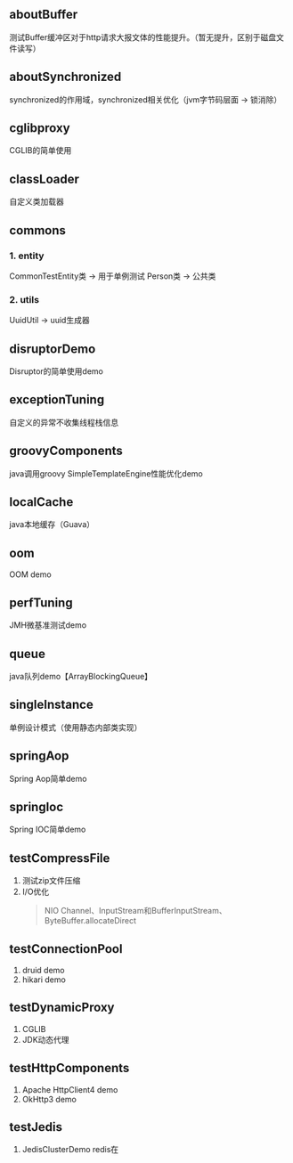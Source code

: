 ## aboutBuffer
测试Buffer缓冲区对于http请求大报文体的性能提升。（暂无提升，区别于磁盘文件读写）

## aboutSynchronized
synchronized的作用域，synchronized相关优化（jvm字节码层面 -> 锁消除）

## cglibproxy
CGLIB的简单使用

## classLoader
自定义类加载器

## commons
### 1. entity
CommonTestEntity类 -> 用于单例测试
Person类 -> 公共类

### 2. utils
UuidUtil -> uuid生成器

## disruptorDemo
Disruptor的简单使用demo

## exceptionTuning
自定义的异常不收集线程栈信息

## groovyComponents
java调用groovy SimpleTemplateEngine性能优化demo

## localCache
java本地缓存（Guava）

## oom
OOM demo

## perfTuning
JMH微基准测试demo

## queue
java队列demo【ArrayBlockingQueue】

## singleInstance
单例设计模式（使用静态内部类实现）

## springAop
Spring Aop简单demo

## springIoc
Spring IOC简单demo

## testCompressFile
1. 测试zip文件压缩
2. I/O优化
   > NIO Channel、InputStream和BufferInputStream、ByteBuffer.allocateDirect

## testConnectionPool
1. druid demo
2. hikari demo

## testDynamicProxy
1. CGLIB
2. JDK动态代理

## testHttpComponents
1. Apache HttpClient4 demo
2. OkHttp3 demo

## testJedis
1. JedisClusterDemo redis在


